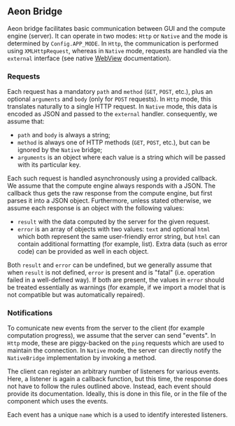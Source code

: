 ## Aeon Bridge

Aeon bridge facilitates basic communication between GUI and the compute engine (server). It can operate in two modes: `Http` or `Native` and the mode is determined by `Config.APP_MODE`. In `Http`, the communication is performed using `XMLHttpRequest`, whereas in `Native` mode, requests are handled via the `external` interface (see native [WebView](https://crates.io/crates/web-view) documentation).

### Requests

Each request has a mandatory `path` and `method` (`GET`, `POST`, etc.), plus an optional `arguments` and `body` (only for `POST` requests). In `Http` mode, this translates naturally to a single HTTP request. In `Native` mode, this data is encoded as JSON and passed to the `external` handler. consequently, we assume that:
 - `path` and `body` is always a string;
 - `method` is always one of HTTP methods (`GET`, `POST`, etc.), but can be ignored by the `Native` bridge;
 - `arguments` is an object where each value is a string which will be passed with its particular key.

Each such request is handled asynchronously using a provided callback. We assume that the compute engine always responds with a JSON. The callback thus gets the raw response from the compute engine, but first parses it into a JSON object. Furthermore, unless stated otherwise, we assume each response is an object with the following values:
 - `result` with the data computed by the server for the given request.
 - `error` is an array of objects with two values: `text` and optional `html` which both represent the same user-friendly error string, but `html` can contain additional formatting (for example, list). Extra data (such as error code) can be provided as well in each object.

Both `result` and `error` can be undefined, but we generally assume that when `result` is not defined, `error` is present and is "fatal" (i.e. operation failed in a well-defined way). If both are present, the values in `error` should be treated essentially as warnings (for example, if we import a model that is not compatible but was automatically repaired).

### Notifications

To comunicate new events from the server to the client (for example computation progress), we assume that the server can send "events". In `Http` mode, these are piggy-backed on the `ping` requests which are used to maintain the connection. In `Native` mode, the server can directly notify the `NativeBridge` implementation by invoking a method. 

The client can register an arbitrary number of listeners for various events. Here, a listener is again a callback function, but this time, the response does not have to follow the rules outlined above. Instead, each event should provide its documentation. Ideally, this is done in this file, or in the file of the component which uses the events.

Each event has a unique `name` which is a used to identify interested listeners.